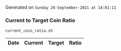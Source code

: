 Generated on `Sunday 26-September-2021 at 14:01:11`

### Current to Target Coin Ratio
`current_coin_ratio.sh`

Date|Current|Target|Ratio
---|---|---|---
